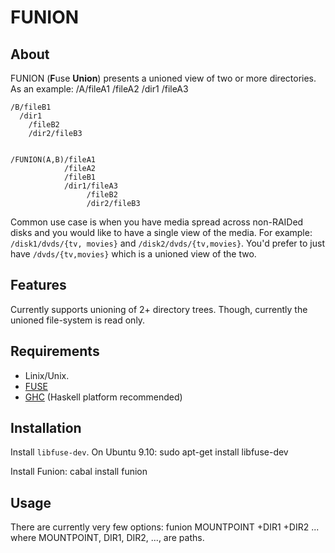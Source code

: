 FUNION
======

About
-----
FUNION (**F**use **Union**) presents a unioned view of two or more directories.
As an example:
    /A/fileA1
      /fileA2
      /dir1
        /fileA3
    
    /B/fileB1
      /dir1
        /fileB2
        /dir2/fileB3
    
    
    /FUNION(A,B)/fileA1
                /fileA2
                /fileB1
                /dir1/fileA3
                     /fileB2
                     /dir2/fileB3
    
Common use case is when you have media spread across non-RAIDed disks and you
would like to have a single view of the media.  For example: `/disk1/dvds/{tv,
movies}` and `/disk2/dvds/{tv,movies}`.  You'd prefer to just have
`/dvds/{tv,movies}` which is a unioned view of the two.

Features
--------
Currently supports unioning of 2+ directory trees.  Though, currently the
unioned file-system is read only.


Requirements
------------
* Linix/Unix.
* [FUSE](http://fuse.sourceforge.net/)
* [GHC](http://hackage.haskell.org/platform/) (Haskell platform recommended)

Installation
------------
Install `libfuse-dev`.  On Ubuntu 9.10:
    sudo apt-get install libfuse-dev

Install Funion:
    cabal install funion

Usage
-----
There are currently very few options:
    funion MOUNTPOINT +DIR1 +DIR2 ...
where MOUNTPOINT, DIR1, DIR2, ..., are paths.

